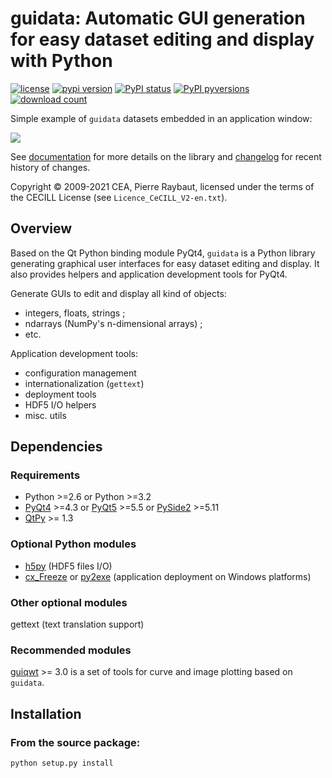 # guidata: Automatic GUI generation for easy dataset editing and display with Python

[![license](https://img.shields.io/pypi/l/guidata.svg)](./LICENSE)
[![pypi version](https://img.shields.io/pypi/v/guidata.svg)](https://pypi.org/project/guidata/)
[![PyPI status](https://img.shields.io/pypi/status/guidata.svg)](https://github.com/PierreRaybaut/guidata)
[![PyPI pyversions](https://img.shields.io/pypi/pyversions/guidata.svg)](https://pypi.python.org/pypi/guidata/)
[![download count](https://img.shields.io/conda/dn/conda-forge/guidata.svg)](https://www.anaconda.com/download/)

Simple example of ``guidata`` datasets embedded in an application window:

<img src="https://raw.githubusercontent.com/PierreRaybaut/guidata/master/doc/images/screenshots/editgroupbox.png">

See [documentation](http://pythonhosted.org/guidata/) for more details on 
the library and [changelog](CHANGELOG.md) for recent history of changes.

Copyright © 2009-2021 CEA, Pierre Raybaut, licensed under the terms of the 
CECILL License (see ``Licence_CeCILL_V2-en.txt``).


## Overview

Based on the Qt Python binding module PyQt4, ``guidata`` is a Python library 
generating graphical user interfaces for easy dataset editing and display. It 
also provides helpers and application development tools for PyQt4.

Generate GUIs to edit and display all kind of objects:

- integers, floats, strings ;
- ndarrays (NumPy's n-dimensional arrays) ;
- etc.

Application development tools:

- configuration management
- internationalization (``gettext``)
- deployment tools
- HDF5 I/O helpers
- misc. utils


## Dependencies

### Requirements

- Python >=2.6 or Python >=3.2
- [PyQt4](https://pypi.python.org/pypi/PyQt4) >=4.3 or [PyQt5](https://pypi.python.org/pypi/PyQt5) >=5.5 or [PySide2](https://pypi.python.org/pypi/PySide2) >=5.11
- [QtPy](https://pypi.org/project/QtPy/) >= 1.3
    
### Optional Python modules

- [h5py](https://pypi.python.org/pypi/h5py) (HDF5 files I/O)
- [cx_Freeze](https://pypi.python.org/pypi/cx_Freeze) or [py2exe](https://pypi.python.org/pypi/py2exe) (application deployment on Windows platforms)

### Other optional modules

gettext (text translation support)
        
### Recommended modules

[guiqwt](https://pypi.python.org/pypi/guiqwt) >= 3.0 is a set of tools for curve and image plotting based on `guidata`.


## Installation

### From the source package:

```bash
python setup.py install
```
